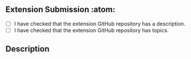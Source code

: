 ## Extension Submission :atom:

- [ ] I have checked that the extension GitHub repository has a description.
- [ ] I have checked that the extension GitHub repository has topics.

## Description

<!-- Add a brief description of the extension. -->
